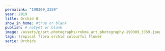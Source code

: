 ```yaml
---
permalink: "190309_3359"
year: 2019
title: Orchid 8
show_in_home: #true or blank
publish: # notyet or blank
image: /assets/p/art-photographs/rokma_art_photography-190309_3359.jpeg
tags: tropical flora orchid colourful flower
serie: Orchids
---
```

